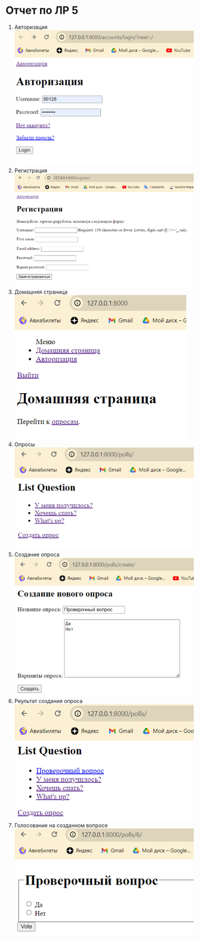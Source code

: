 # Отчет по ЛР 5
1. Авторизация  
![Картинка1](img/2-1.png)
2. Регистрация  
![Картинка2](img/2-2.png)
4. Домашняя страница  
![Картинка3](img/2-3.png)
6. Опросы  
![Картинка4](img/2-4.png)
8. Создание опроса  
![Картинка5](img/2-5.png)
10. Реультат создания опроса  
![Картинка6](img/2-6.png)
12. Голосование на созданном вопросе  
![Картинка7](img/2-7.png)
